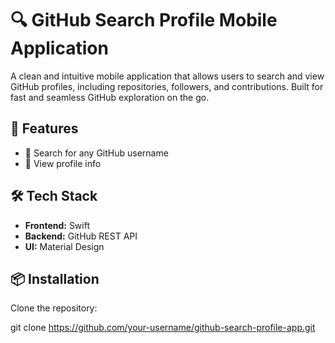 # 🔍 GitHub Search Profile Mobile Application

A clean and intuitive mobile application that allows users to search and view GitHub profiles, including repositories, followers, and contributions. Built for fast and seamless GitHub exploration on the go.

## 🚀 Features

- 🔎 Search for any GitHub username
- 👤 View profile info

## 🛠️ Tech Stack

- **Frontend:** Swift 
- **Backend:** GitHub REST API
- **UI:** Material Design

## 📦 Installation

Clone the repository:

git clone https://github.com/your-username/github-search-profile-app.git
